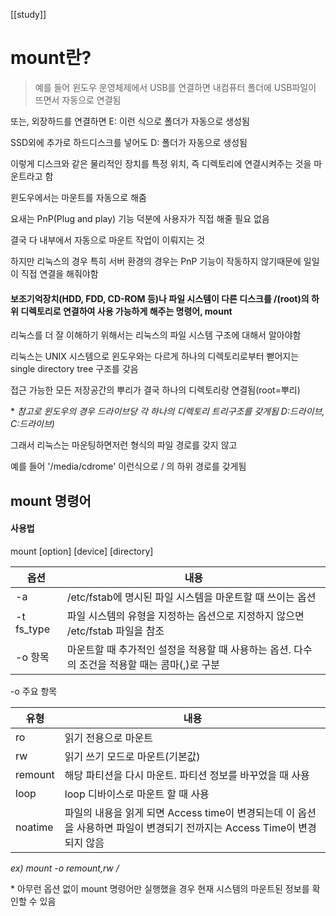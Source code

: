[[study]]
# mount란?
>예를 들어 윈도우 운영체제에서 USB를 연결하면 내컴퓨터 폴더에 USB파일이 뜨면서 자동으로 연결됨
>
 또는, 외장하드를 연결하면 E: 이런 식으로 폴더가 자동으로 생성됨
>
 SSD외에 추가로 하드디스크를 넣어도 D: 폴더가 자동으로 생성됨
>
 이렇게 디스크와 같은 물리적인 장치를 특정 위치, 즉 디렉토리에 연결시켜주는 것을 마운트라고 함
>
 윈도우에서는 마운트를 자동으로 해줌
>
 요새는 PnP(Plug and play) 기능 덕분에 사용자가 직접 해줄 필요 없음
>
 결국 다 내부에서 자동으로 마운트 작업이 이뤄지는 것
>
 하지만 리눅스의 경우 특히 서버 환경의 경우는 PnP 기능이 작동하지 않기때문에  일일이 직접 연결을 해줘야함




#### 보조기억장치(HDD, FDD, CD-ROM 등)나 파일 시스템이 다른 디스크를 /(root)의 하위 디렉토리로 연결하여 사용 가능하게 해주는 명령어, mount

리눅스를 더 잘 이해하기 위해서는 리눅스의 파일 시스템 구조에 대해서 알아야함 

리눅스는 UNIX 시스템으로 윈도우와는 다르게 하나의 디렉토리로부터 뻗어지는 single directory tree 구조를 갖음

접근 가능한 모든 저장공간의 뿌리가 결국 하나의 디렉토리랑 연결됨(root=뿌리)

\* *참고로 윈도우의 경우 드라이브당 각 하나의 디렉토리 트리구조를 갖게됨 D:드라이브, C:드라이브)*

그래서 리눅스는 마운팅하면저런 형식의 파일 경로를 갖지 않고 

예를 들어 '/media/cdrome' 이런식으로 / 의 하위 경로를 갖게됨

## mount 명령어

#### 사용법
mount \[option] \[device] \[directory]

|옵션|내용|
|---|---|
|-a|/etc/fstab에 명시된 파일 시스템을 마운트할 때 쓰이는 옵션|
|-t fs_type|파일 시스템의 유형을 지정하는 옵션으로 지정하지 않으면 /etc/fstab 파일을 참조|
|-o 항목|마운트할 때 추가적인 설정을 적용할 때 사용하는 옵션. 다수의 조건을 적용할 때는 콤마(,)로 구분|



 -o 주요 항목
 
|유형|내용|
|---|---|
|ro|읽기 전용으로 마운트|
|rw|읽기 쓰기 모드로 마운트(기본값)|
|remount|해당 파티션을 다시 마운트. 파티션 정보를 바꾸었을 때 사용|
|loop|loop 디바이스로 마운트 할 때 사용|
|noatime|파일의 내용을 읽게 되면 Access time이 변경되는데 이 옵션을 사용하면 파일이 변경되기 전까지는 Access Time이 변경 되지 않음|
*ex) mount -o remount,rw /*

\* 아무런 옵션 없이 mount 명령어만 실행했을 경우 현재 시스템의 마운트된 정보를 확인할 수 있음
 



